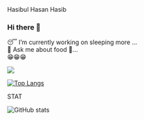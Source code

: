 <html>
 
<body>
Hasibul Hasan Hasib

### Hi there 👋 <br>
😴 I’m currently working on sleeping more ...<br>
💬 Ask me about food 🥫... <br>
😁😁😁<br>


![](https://komarev.com/ghpvc/?username=Hasibul-Hasan-Hasib&color=dc143c)

 [![Top Langs](https://github-readme-stats.vercel.app/api/top-langs/?username=Hasibul-Hasan-Hasib&layout=compact)](https://github.com/anuraghazra/github-readme-stats)

STAT 


  ![ GitHub stats](https://github-readme-stats.vercel.app/api?username=Hasibul-Hasan-Hasib&show_icons=true&theme=radical)

<!--
IKSopnil/IKSopnil is a ✨ special ✨ repository because its README.md (this file) appears on your GitHub profile.

Here are some ideas to get you started:

- 🔭 I’m currently working on ...
- 🌱 I’m currently learning ...
- 👯 I’m looking to collaborate on ...
- 🤔 I’m looking for help with ...
- 💬 Ask me about ...
- 📫 How to reach me: ...
- 😄 Pronouns: ...
- ⚡ Fun fact: ...
-->
</body>
</html>

